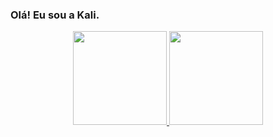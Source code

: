 ### **Olá! Eu sou a Kali.**

<div align="center">
  <a href="https://github.com/kalinemaciel">
  <img height="150em" src="https://github-readme-stats.vercel.app/api?username=kalinemaciel&show_icons=true&theme=radical&include_all_commits=true&count_private=true"/>
  <img height="150em" src="https://github-readme-stats.vercel.app/api/top-langs/?username=kalinemaciel&layout=compact&langs_count=7&theme=radical"/>
</div>

